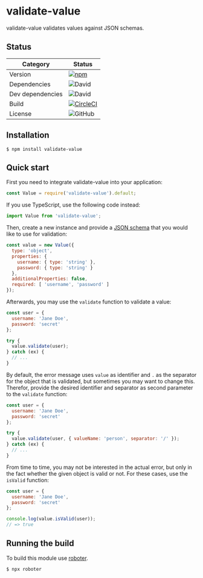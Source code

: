 # validate-value

validate-value validates values against JSON schemas.

## Status

| Category         | Status                                                                                                                                                   |
| ---------------- | -------------------------------------------------------------------------------------------------------------------------------------------------------- |
| Version          | [![npm](https://img.shields.io/npm/v/validate-value)](https://www.npmjs.com/package/validate-value)                                                      |
| Dependencies     | ![David](https://img.shields.io/david/thenativeweb/validate-value)                                                                                       |
| Dev dependencies | ![David](https://img.shields.io/david/dev/thenativeweb/validate-value)                                                                                   |
| Build            | [![CircleCI](https://img.shields.io/circleci/build/github/thenativeweb/validate-value)](https://circleci.com/gh/thenativeweb/validate-value/tree/master) |
| License          | ![GitHub](https://img.shields.io/github/license/thenativeweb/validate-value)                                                                             |

## Installation

```shell
$ npm install validate-value
```

## Quick start

First you need to integrate validate-value into your application:

```javascript
const Value = require('validate-value').default;
```

If you use TypeScript, use the following code instead:

```typescript
import Value from 'validate-value';
```

Then, create a new instance and provide a [JSON schema](https://json-schema.org/learn/getting-started-step-by-step.html) that you would like to use for validation:

```javascript
const value = new Value({
  type: 'object',
  properties: {
    username: { type: 'string' },
    password: { type: 'string' }
  },
  additionalProperties: false,
  required: [ 'username', 'password' ]
});
```

Afterwards, you may use the `validate` function to validate a value:

```javascript
const user = {
  username: 'Jane Doe',
  password: 'secret'
};

try {
  value.validate(user);
} catch (ex) {
  // ...
}
```

By default, the error message uses `value` as identifier and `.` as the separator for the object that is validated, but sometimes you may want to change this. Therefor, provide the desired identifier and separator as second parameter to the `validate` function:

```javascript
const user = {
  username: 'Jane Doe',
  password: 'secret'
};

try {
  value.validate(user, { valueName: 'person', separator: '/' });
} catch (ex) {
  // ...
}
```

From time to time, you may not be interested in the actual error, but only in the fact whether the given object is valid or not. For these cases, use the `isValid` function:

```javascript
const user = {
  username: 'Jane Doe',
  password: 'secret'
};

console.log(value.isValid(user));
// => true
```

## Running the build

To build this module use [roboter](https://www.npmjs.com/package/roboter).

```shell
$ npx roboter
```
